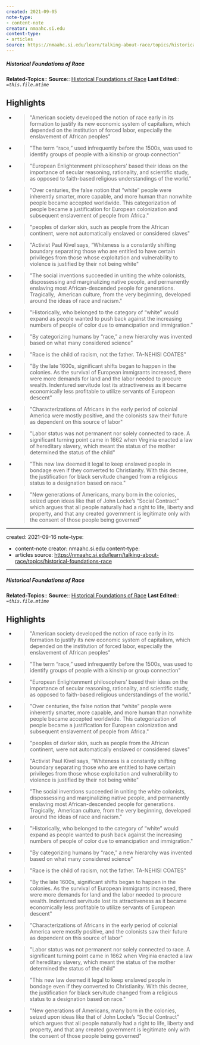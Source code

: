 ```yaml
---
created: 2021-09-05
note-type:
- content-note
creator: nmaahc.si.edu
content-type: 
- articles
source: https://nmaahc.si.edu/learn/talking-about-race/topics/historical-foundations-race
---
```

##### Historical Foundations of Race
**Related-Topics**:: 
**Source**:: [Historical Foundations of Race](https://nmaahc.si.edu/learn/talking-about-race/topics/historical-foundations-race)
**Last Edited**:: *`=this.file.mtime`*

## Highlights
- > "American society developed the notion of race early in its formation to justify its new economic system of capitalism, which depended on the institution of forced labor, especially the enslavement of African peoples" 
- > "The term “race,” used infrequently before the 1500s, was used to identify groups of people with a kinship or group connection" 
- > "European Enlightenment philosophers’ based their ideas on the importance of secular reasoning, rationality, and scientific study, as opposed to faith-based religious understandings of the world." 
- > "Over centuries, the false notion that “white” people were inherently smarter, more capable, and more human than nonwhite people became accepted worldwide. This categorization of people became a justification for European colonization and subsequent enslavement of people from Africa." 
- > "peoples of darker skin, such as people from the African continent, were not automatically enslaved or considered slaves" 
- > "Activist Paul Kivel says, “Whiteness is a constantly shifting boundary separating those who are entitled to have certain privileges from those whose exploitation and vulnerability to violence is justified by their not being white" 
- > "The social inventions succeeded in uniting the white colonists, dispossessing and marginalizing native people, and permanently enslaving most African-descended people for generations. Tragically,  American culture, from the very beginning, developed around the ideas of race and racism." 
- > "Historically, who belonged to the category of “white” would expand as people wanted to push back against the increasing numbers of people of color due to emancipation and immigration." 
- > "By categorizing humans by “race,” a new hierarchy was invented based on what many considered science" 
- > "Race is the child of racism, not the father.
  TA-NEHISI COATES" 
- > "By the late 1600s, significant shifts began to happen in the colonies. As the survival of European immigrants increased, there were more demands for land and the labor needed to procure wealth. Indentured servitude lost its attractiveness as it became economically less profitable to utilize servants of European descent" 
- > "Characterizations of Africans in the early period of colonial America were mostly positive, and the colonists saw their future as dependent on this source of labor" 
- > "Labor status was not permanent nor solely connected to race. A significant turning point came in 1662 when Virginia enacted a law of hereditary slavery, which meant the status of the mother determined the status of the child" 
- > "This new law deemed it legal to keep enslaved people in bondage even if they converted to Christianity. With this decree, the justification for black servitude changed from a religious status to a designation based on race." 
- > "New generations of Americans, many born in the colonies, seized upon ideas like that of John Locke’s “Social Contract” which argues that all people naturally had a right to life, liberty and property, and that any created government is legitimate only with the consent of those people being governed" 
---
created: 2021-09-16
note-type:
- content-note
creator: nmaahc.si.edu
content-type: 
- articles
source: https://nmaahc.si.edu/learn/talking-about-race/topics/historical-foundations-race
---
##### Historical Foundations of Race
**Related-Topics**:: 
**Source**:: [Historical Foundations of Race](https://nmaahc.si.edu/learn/talking-about-race/topics/historical-foundations-race)
**Last Edited**:: *`=this.file.mtime`*

## Highlights
- > "American society developed the notion of race early in its formation to justify its new economic system of capitalism, which depended on the institution of forced labor, especially the enslavement of African peoples" 
- > "The term “race,” used infrequently before the 1500s, was used to identify groups of people with a kinship or group connection" 
- > "European Enlightenment philosophers’ based their ideas on the importance of secular reasoning, rationality, and scientific study, as opposed to faith-based religious understandings of the world." 
- > "Over centuries, the false notion that “white” people were inherently smarter, more capable, and more human than nonwhite people became accepted worldwide. This categorization of people became a justification for European colonization and subsequent enslavement of people from Africa." 
- > "peoples of darker skin, such as people from the African continent, were not automatically enslaved or considered slaves" 
- > "Activist Paul Kivel says, “Whiteness is a constantly shifting boundary separating those who are entitled to have certain privileges from those whose exploitation and vulnerability to violence is justified by their not being white" 
- > "The social inventions succeeded in uniting the white colonists, dispossessing and marginalizing native people, and permanently enslaving most African-descended people for generations. Tragically,  American culture, from the very beginning, developed around the ideas of race and racism." 
- > "Historically, who belonged to the category of “white” would expand as people wanted to push back against the increasing numbers of people of color due to emancipation and immigration." 
- > "By categorizing humans by “race,” a new hierarchy was invented based on what many considered science" 
- > "Race is the child of racism, not the father.
    TA-NEHISI COATES" 
- > "By the late 1600s, significant shifts began to happen in the colonies. As the survival of European immigrants increased, there were more demands for land and the labor needed to procure wealth. Indentured servitude lost its attractiveness as it became economically less profitable to utilize servants of European descent" 
- > "Characterizations of Africans in the early period of colonial America were mostly positive, and the colonists saw their future as dependent on this source of labor" 
- > "Labor status was not permanent nor solely connected to race. A significant turning point came in 1662 when Virginia enacted a law of hereditary slavery, which meant the status of the mother determined the status of the child" 
- > "This new law deemed it legal to keep enslaved people in bondage even if they converted to Christianity. With this decree, the justification for black servitude changed from a religious status to a designation based on race." 
- > "New generations of Americans, many born in the colonies, seized upon ideas like that of John Locke’s “Social Contract” which argues that all people naturally had a right to life, liberty and property, and that any created government is legitimate only with the consent of those people being governed" 
